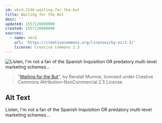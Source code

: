 ```yaml
---
id: xkcd.2146-waiting-for-the-but
title: Waiting for the But
desc: ''
updated: 1557126000000
created: 1557126000000
sources:
  - name: xkcd
    url: 'https://creativecommons.org/licenses/by-nc/2.5/'
    license: Creative Commons 2.5
---
```

![Listen, I'm not a fan of the Spanish Inquisition OR predatory multi-level marketing schemes...](https://imgs.xkcd.com/comics/waiting_for_the_but.png)
> "[Waiting for the But](https://xkcd.com/2146/)", by Randall Munroe, licensed under Creative Commons Attribution-NonCommercial 2.5 License

## Alt Text
Listen, I'm not a fan of the Spanish Inquisition OR predatory multi-level marketing schemes...
